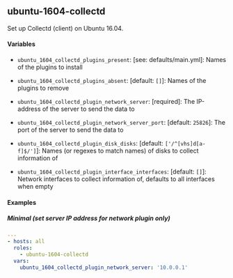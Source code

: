 ## ubuntu-1604-collectd

Set up Collectd (client) on Ubuntu 16.04.

#### Variables

* `ubuntu_1604_collectd_plugins_present`: [see: defaults/main.yml]: Names of the plugins to install
* `ubuntu_1604_collectd_plugins_absent`: [default: `[]`]: Names of the plugins to remove

* `ubuntu_1604_collectd_plugin_network_server`: [required]: The IP-address of the server to send the data to
* `ubuntu_1604_collectd_plugin_network_server_port`: [default: `25826`]: The port of the server to send the data to

* `ubuntu_1604_collectd_plugin_disk_disks`: [default: `['/^[vhs]d[a-f]$/']`]: Names (or regexes to match names) of disks to collect information of

* `ubuntu_1604_collectd_plugin_interface_interfaces`: [default: `[]`]: Network interfaces to collect information of, defaults to all interfaces when empty

#### Examples

##### Minimal (set server IP address for network plugin only)

```yaml
---
- hosts: all
  roles:
    - ubuntu-1604-collectd
  vars:
    ubuntu_1604_collectd_plugin_network_server: '10.0.0.1'
```
